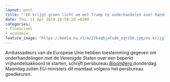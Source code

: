 ```yaml
---
layout: post
title: "'EU krijgt groen licht om met Trump te onderhandelen over handelsakkoord'"
date: Thu, 11 Apr 2019 20:58:20 +0200
categories: 
- financieel 
- economie 
feature_image: "https://media.nu.nl/m/27kxq6jafudm_sqr256.jpg/eu-krijgt-groen-licht-om-met-trump-te-onderhandelen-over-handelsakkoord.jpg"
---
```


Ambassadeurs van de Europese Unie hebben toestemming gegeven om onderhandelingen met de Verenigde Staten over een beperkt vrijhandelsakkoord te starten, schrijft persbureau <a href="https://www.bloomberg.com/news/articles/2019-04-11/eu-diplomats-are-said-to-give-green-light-to-u-s-trade-talks?srnd=premium-europe" target="_blank"><em>Bloomberg </em></a>donderdag. Maandag zullen EU-ministers dit mandaat volgens het persbureau goedkeuren.
